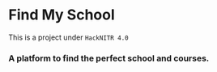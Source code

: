 # Find My School
This is a project under `HackNITR 4.0`
### A platform to find the perfect school and courses.
